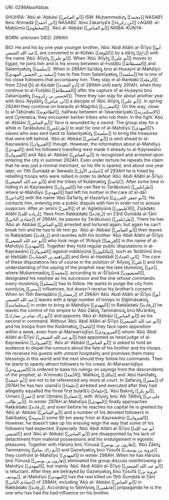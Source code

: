 URI: 0298AbulAbbas

SHUHRA: ʾAbū al-ʿAbbāsỉ [[أبو العباس]]
ISM: Muḥammadủȵ [[محمد]]
NASAB1: Ibnủ ʾAḥmadả [[ابن أحمد]]
NASAB2: Ibnủ Zakarīyāʾả [[ابن زكرياء]]
LAQAB: al-Maḫṭūmủ [[المخطوم]], ʾAbū al-ʿAbbāsỉ [[أبو العباس]]
NISBA: 
KUNYA: 

BORN: unknown
DIED: 298AH

BIO: He and his by one year younger brother, ʾAbū ʿAbdỉ Allãhỉ al-Šīʿīyủ [[أبو عبد الله الشيعي]], are converted in al-Kūfaŧủ [[الكوفة]] by a dāʿỉȵ [[داع]] with the name ʾAbū ʿAlīyỉȵ [[أبو علي]]. When ʾAbū ʿAlīyỉȵ [[أبو علي]] moves to Egypt, he joins him and is his envoy between al-Fusṭāṭủ [[الفسطاط]] and Salamīyaŧủȵ [[سلمية]]. When in 289AH Saʿīdủȵ bnủ al-Ḥusaynỉ al-Mahdīyủ [[سعيد بن الحسين المهدي]] has to flee from Salamīyaŧủȵ [[سلمية]] he is one of his close followers that accompany him. They stay in al-Ramlaŧủ [[الرملة]] from 22nd Ḏū al-Ḳaʿdaŧỉ [[ذو القعدة]] of 289AH until early 291AH, when they continue to al-Fusṭāṭủ [[الفسطاط]] after the capture of al-Ḥusaynủ bnủ Zakarūyaŧỉȵ [[الحسين بن زكروية]]. There they can stay for about another year with Ibnủ ʿAyyāšỉȵ [[ابن عياش]] a disciple of ʾAbū ʿAlīyỉȵ [[أبو علي]]. In spring 292AH they continue on towards al-Maġribủ [[المغرب]]. On the way, close to al-Ṭāḥūnaŧủ [[الطاحونة]], halfway between al-ʾIskandarīyaŧủ [[الإسكندرية]] and Cyrenaica, they encounter berber tribes who rob them. In the fight ʾAbū al-ʿAbbāsỉ [[أبو العباس]]’ face is wounded by a sword. The group stay for a while in Ṭarābulusủ [[طرابلس]] to wait for one of al-Mahdīyủ [[المهدي]]’s slaves who was sent back to Salamīyaŧủȵ [[سلمية]] to bring the treasures that were left behind. ʾAbū al-ʿAbbāsỉ [[أبو العباس]] is sent ahead to al-Ḳayrawānủ [[القيروان]] though. However, the information about al-Mahdīyủ [[المهدي]] and his followers travelling west made it already to al-Ḳayrawānủ [[القيروان]] and ʾAbū al-ʿAbbāsỉ [[أبو العباس]] is recognized and arrested upon entering the city in summer 292AH. Even under torture he repeats the claim that he was just a normal merchant, so his life is spared, and about one year later, on 11th Ǧumādá al-ʾAwwalủ [[جمادى الأول]] of 293AH he is freed by rebelling troops who were rallied in order to defeat ʾAbū ʿAbdỉ Allãhỉ al-Šīʿīyủ [[أبو عبد الله الشيعي]] and the tribes of Kutāmaŧủȵ [[كتامة]]. After some time in hiding in al-Ḳayrawānủ [[القيروان]] he can flee to Ṭarābulusủ [[طرابلس]] where al-Mahdīyủ [[المهدي]] had left his mother in the care of al-dāʿī [[الداعي]] with the name ʾAbū Ǧaʿfarỉȵ al-Ḫazarīyủ [[أبو جعفر الخزري]]. He contacts him, entering into a public dispute with him in order not to arouse suspicion. After al-ʾamīrủ [[الأمير]] of al-ʾAġlabīyūnả [[الأغلبيون]], Ziyādaŧủ Allãhỉ [[زيادة الله]], flees from Raḳḳādaŧủ [[رقادة]] on 23rd Ǧumādá al-Ṯānī [[جمادى الثاني]] of 296AH, he passes by Ṭarābulusủ [[طرابلس]]. There he has ʾAbū al-ʿAbbāsỉ [[أبو العباس]] arrested and tortured again, but again he can’t break him and he has to let him go. ʾAbū al-ʿAbbāsỉ [[أبو العباس]] then leaves to Raḳḳādaŧủ [[رقادة]] and reunites with his brother ʾAbū ʿAbdỉ Allãhỉ al-Šīʿīyủ [[أبو عبد الله الشيعي]] who took reign of ʾIfrīḳiyā [[إفريقيا]] in the name of al-Mahdīyủ [[المهدي]]. Together they hold regular public disputations in al-Ḳayrawānủ [[القيروان]] against mālikīyūnả [[مالكيون]], such as ʾIbrāhīmủ bnủ al-Ḫaššābỉ [[إبراهيم بن الخشاب]] and Ibnủ al-Ḥaddādỉ [[ابن الحداد]]. The core of these disputations lies of course in the position of ʿAlīyủȵ [[علي]] and the understanding of the saying of the prophet near the lake Ḫummủȵ [[خم]], where Muḥammadủȵ [[محمد]], according to al-Šīʿīyūnả [[الشيعيون]], designated his nephew as his successor and the one whose commands every muslimủȵ [[مسلم]] has to follow. He wants to purge the city from sunnīyủȵ [[سني]] influences, but doesn’t receive his brother’s consent. When on 15th Ramaḍānủ [[رمضان]] of 296AH ʾAbū ʿAbdỉ Allãhỉ al-Šīʿīyủ [[أبو عبد الله الشيعي]] leaves with a large number of troops to Siǧilmāsaŧủȵ [[سجلماسة]] in order to bring al-Mahdīyủ [[المهدي]] to Raḳḳādaŧủ [[رقادة]] he leaves the control of his empire to ʾAbū Zākỉȵ Tammāmủȵ bnủ Muʿārikỉȵ [[أبو زاك تمام بن معارك]] and appoints ʾAbū al-ʿAbbāsỉ [[أبو العباس]] as his second in command. Without ʾAbū ʿAbdỉ Allãhỉ al-Šīʿīyủ [[أبو عبد الله الشيعي]] and his troops from the Kutāmaŧủȵ [[كتامة]] they face open opposition within a week, even from al-Marwarrūḏīyủ [[المروروذي]] whom ʾAbū ʿAbdỉ Allãhỉ al-Šīʿīyủ [[أبو عبد الله الشيعي]] had appointed as head judge of al-Ḳayrawānủ [[القيروان]]. ʾAbū al-ʿAbbāsỉ [[أبو العباس]] is asked to hold an audience to dispel the rumours about the fate of his brother and his troops. He receives his guests with utmost hospitality and promises them many blessings in this world and the next should they follow his commands. Then he starts to openly attract followers to his creed. Al-Marwarrūḏīyủ [[المروروذي]] is ordered to base his rulings on sayings from the descendents of the prophet, al-ʾAʾimmaŧủ [[الأئمة]]. Mālikủȵ [[مالك]] and ʾAbū Ḥanīfaŧỉȵ [[أبو حنيفة]] are not to be referenced any more at court. In Ṣafarủȵ [[صفر]] of 297AH he has two ʿulamāʾủ [[علماء]] arrested and executed after they had allegedly equalled the three first ḫulafāʾủ [[خلفاء]], ʾAbū Bakrỉȵ [[أبو بكر]], ʿUmarủ [[عمر]] and ʿUṯmānủ [[عثمان]], with ʿAlīyủȵ bnủ ʾAbī Ṭālibỉȵ [[علي بن أبي طالب]]. In winter 297AH al-Mahdīyủ [[المهدي]] finally approaches Raḳḳādaŧủ [[رقادة]], and even before he reaches his capital he is greeted by ʾAbū al-ʿAbbāsỉ [[أبو العباس]] and a number of his devoted followers in Sabībaŧủȵ [[سبيبة]] some 90 km away from al-Ḳayrawānủ [[القيروان]]. However, he doesn’t take up his ensuing reign the way that some of his followers had expected. Especially ʾAbū ʿAbdỉ Allãhỉ al-Šīʿīyủ [[أبو عبد الله الشيعي]] and ʾAbū al-ʿAbbāsỉ [[أبو العباس]] are disappointed by his lack of detachment from material possessions and his endulgement in egoistic pleasures. Together with Hārūnủ bnủ Yūnusả [[هارون بن يونس]], ʾAbū Zākỉȵ Tammāmủȵ [[أبو زاك تمام]] and Ġazwīyaŧủȵ bnủ Yūsufả [[غزوية بن يوسف]] they confront al-Mahdīyủ [[المهدي]] in winter 298AH. When he has Hārūnủ bnủ Yūnusả [[هارون بن يونس]] eliminated the group discuss overthrowing al-Mahdīyủ [[المهدي]], but mainly ʾAbū ʿAbdỉ Allãhỉ al-Šīʿīyủ [[أبو عبد الله الشيعي]] is reluctant. After they are betrayed by Ġazwīyaŧủȵ bnủ Yūsufả [[غزوية بن يوسف]], al-Mahdīyủ [[المهدي]] has the rest killed on 15th Ǧumādá al-Ṯānī [[جمادى الثاني]] of 298AH, including ʾAbū al-ʿAbbāsỉ [[أبو العباس]] in Raḳḳādaŧủ [[رقادة]]. According to fāṭimīyủȵ [[فاطمي]] propaganda he is the one who has had the bad influence on his brother.
